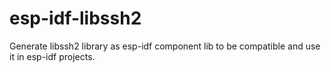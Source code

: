 # esp-idf-libssh2
Generate libssh2 library as esp-idf component lib to be compatible and use it in esp-idf projects.
